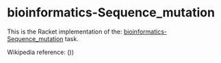 # bioinformatics-Sequence_mutation

This is the Racket implementation of the: [bioinformatics-Sequence_mutation](https://rosettacode.org/wiki/bioinformatics-Sequence_mutation) task.

Wikipedia reference: ())
